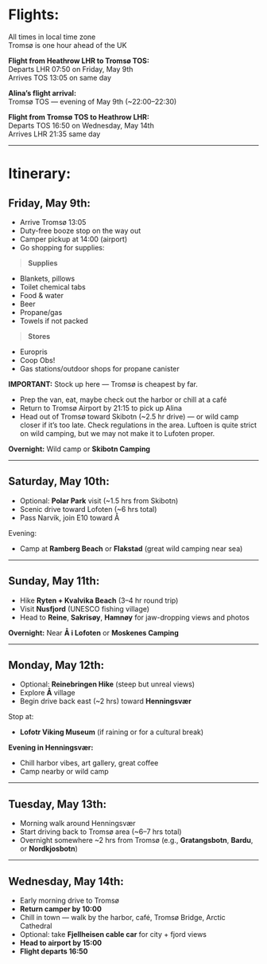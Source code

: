 # Flights:

All times in local time zone  
Tromsø is one hour ahead of the UK

**Flight from Heathrow LHR to Tromsø TOS:**  
Departs LHR 07:50 on Friday, May 9th  
Arrives TOS 13:05 on same day

**Alina’s flight arrival:**  
Tromsø TOS — evening of May 9th (~22:00–22:30)

**Flight from Tromsø TOS to Heathrow LHR:**  
Departs TOS 16:50 on Wednesday, May 14th  
Arrives LHR 21:35 same day

---

# Itinerary:

## Friday, May 9th:

- Arrive Tromsø 13:05
- Duty-free booze stop on the way out
- Camper pickup at 14:00 (airport)
- Go shopping for supplies:

> **Supplies**

- Blankets, pillows
- Toilet chemical tabs
- Food & water
- Beer
- Propane/gas
- Towels if not packed

> **Stores**

- Europris
- Coop Obs!
- Gas stations/outdoor shops for propane canister

**IMPORTANT:** Stock up here — Tromsø is cheapest by far.

- Prep the van, eat, maybe check out the harbor or chill at a café
- Return to Tromsø Airport by 21:15 to pick up Alina
- Head out of Tromsø toward Skibotn (~2.5 hr drive) — or wild camp closer if it’s too late. Check regulations in the area. Luftoen is quite strict on wild camping, but we may not make it to Lufoten proper. 

**Overnight:** Wild camp or **Skibotn Camping**

---

## Saturday, May 10th:

- Optional: **Polar Park** visit (~1.5 hrs from Skibotn)
- Scenic drive toward Lofoten (~6 hrs total)
- Pass Narvik, join E10 toward Å

Evening:

- Camp at **Ramberg Beach** or **Flakstad** (great wild camping near sea)

---

## Sunday, May 11th:

- Hike **Ryten + Kvalvika Beach** (3–4 hr round trip)
- Visit **Nusfjord** (UNESCO fishing village)
- Head to **Reine**, **Sakrisøy**, **Hamnøy** for jaw-dropping views and photos

**Overnight:** Near **Å i Lofoten** or **Moskenes Camping**

---

## Monday, May 12th:

- Optional: **Reinebringen Hike** (steep but unreal views)
- Explore **Å** village
- Begin drive back east (~2 hrs) toward **Henningsvær**

Stop at:

- **Lofotr Viking Museum** (if raining or for a cultural break)

**Evening in Henningsvær:**

- Chill harbor vibes, art gallery, great coffee
- Camp nearby or wild camp

---

## Tuesday, May 13th:

- Morning walk around Henningsvær
- Start driving back to Tromsø area (~6–7 hrs total)
- Overnight somewhere ~2 hrs from Tromsø (e.g., **Gratangsbotn**, **Bardu**, or **Nordkjosbotn**)

---

## Wednesday, May 14th:

- Early morning drive to Tromsø
- **Return camper by 10:00**
- Chill in town — walk by the harbor, café, Tromsø Bridge, Arctic Cathedral
- Optional: take **Fjellheisen cable car** for city + fjord views
- **Head to airport by 15:00**
- **Flight departs 16:50**